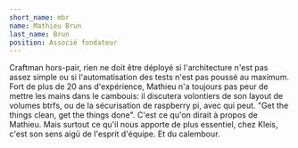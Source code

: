 ```yaml
---
short_name: mbr
name: Mathieu Brun
last_name: Brun
position: Associé fondateur
---
```

Craftman hors-pair, rien ne doit être déployé si l'architecture n'est pas assez
simple ou si l'automatisation des tests n'est pas poussé au maximum. Fort de
plus de 20 ans d'expérience, Mathieu n'a toujours pas peur de mettre les mains
dans le cambouis: il discutera volontiers de son layout de volumes btrfs, ou de
la sécurisation de raspberry pi, avec qui peut.  "Get the things clean, get the
things done". C'est ce qu'on dirait à propos de Mathieu. Mais surtout ce qu'il
nous apporte de plus essentiel, chez Kleis, c'est son sens aigü de l'esprit
d'équipe. Et du calembour.
